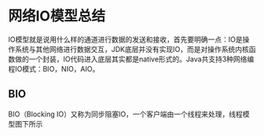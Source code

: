 # 网络IO模型总结

  IO模型就是说用什么样的通道进行数据的发送和接收，首先要明确一点：IO是操作系统与其他网络进行数据交互，JDK底层并没有实现IO，而是对操作系统内核函数做的一个封装，IO代码进入底层其实都是native形式的。Java共支持3种网络编程IO模式：BIO，NIO，AIO。



## BIO



BIO（Blocking IO）又称为同步阻塞IO，一个客户端由一个线程来处理，线程模型图下所示

